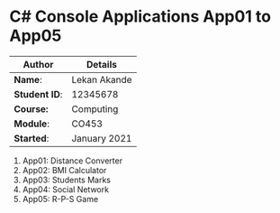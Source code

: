 # C# Console Applications App01 to App05
| Author | Details |
| ---- | ---- |
**Name**: | Lekan Akande |
**Student ID**: | 12345678 |
**Course:** | Computing |
**Module**: | CO453     |
**Started**: | January 2021 |    

1. App01: Distance Converter
2. App02: BMI Calculator
3. App03: Students Marks
4. App04: Social Network
5. App05: R-P-S Game
